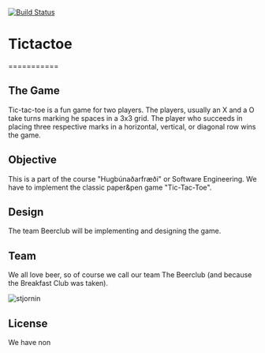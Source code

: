 [![Build Status](https://travis-ci.org/Beerclub/TickTackToe.png)](https://travis-ci.org/Beerclub/TicTacToe) 

# Tictactoe
===========

## The Game
Tic-tac-toe is a fun game for two players.
The players, usually an X and a O take turns marking he spaces in a 3x3 grid. The player who succeeds in placing three respective marks in a horizontal, vertical, or diagonal row wins the game.

## Objective
This is a part of the course "Hugbúnaðarfræði" or Software Engineering. 
We have to implement the classic paper&pen game "Tic-Tac-Toe".

## Design
The team Beerclub will be implementing and designing the game.

## Team
We all love beer, so of course we call our team The Beerclub (and because the Breakfast Club was taken).

<img src="http://i.imgur.com/8soHHef.jpg" alt="stjornin" />

## License
We have non
